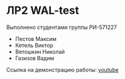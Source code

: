 # ЛР2 WAL-test
Выполнено студентами группы РИ-571227
- Пестов Максим
- Кетель Виктор
- Ветошкин Николай
- Газизов Вадим

Ссылка на демонстрацию работы: [youtube]([https://youtu.be/Yq7GzEmc6Pg](https://youtu.be/a-Yhyb_oq_M))
